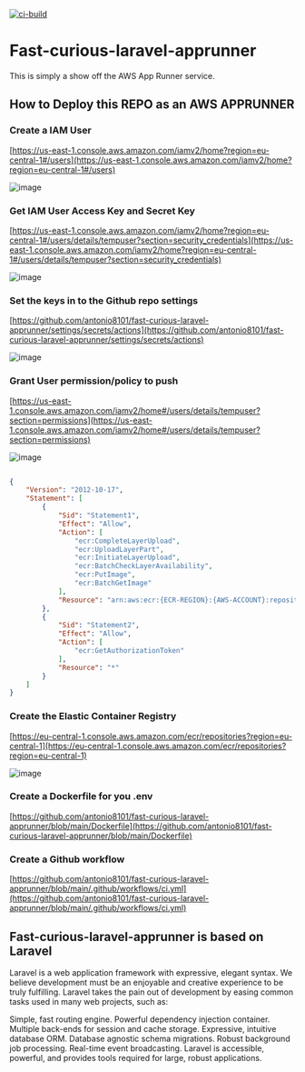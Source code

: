 [![ci-build](https://github.com/antonio8101/fast-curious-laravel-apprunner/actions/workflows/ci.yml/badge.svg)](https://github.com/antonio8101/fast-curious-laravel-apprunner/actions/workflows/ci.yml)

# Fast-curious-laravel-apprunner

This is simply a show off the AWS App Runner service. 

## How to Deploy this REPO as an AWS APPRUNNER

### Create a IAM User
[https://us-east-1.console.aws.amazon.com/iamv2/home?region=eu-central-1#/users](https://us-east-1.console.aws.amazon.com/iamv2/home?region=eu-central-1#/users)

![image](https://github.com/antonio8101/fast-curious-laravel-apprunner/assets/300245/fbd2fb77-d7e5-4cb7-bfe1-19828d4c3bbd)

### Get IAM User Access Key and Secret Key

[https://us-east-1.console.aws.amazon.com/iamv2/home?region=eu-central-1#/users/details/tempuser?section=security_credentials](https://us-east-1.console.aws.amazon.com/iamv2/home?region=eu-central-1#/users/details/tempuser?section=security_credentials)

![image](https://github.com/antonio8101/fast-curious-laravel-apprunner/assets/300245/467694dc-8323-4faf-9ff0-77e2138fec5d)

### Set the keys in to the Github repo settings

[https://github.com/antonio8101/fast-curious-laravel-apprunner/settings/secrets/actions](https://github.com/antonio8101/fast-curious-laravel-apprunner/settings/secrets/actions)

![image](https://github.com/antonio8101/fast-curious-laravel-apprunner/assets/300245/9376d6bd-cde8-429e-9438-d3557d0d4bf1)

### Grant User permission/policy to push
[https://us-east-1.console.aws.amazon.com/iamv2/home#/users/details/tempuser?section=permissions](https://us-east-1.console.aws.amazon.com/iamv2/home#/users/details/tempuser?section=permissions)

![image](https://github.com/antonio8101/fast-curious-laravel-apprunner/assets/300245/5a44ddf6-2cff-46e7-8b15-a9c303c0c002)

```json

{
	"Version": "2012-10-17",
	"Statement": [
		{
			"Sid": "Statement1",
			"Effect": "Allow",
			"Action": [
				"ecr:CompleteLayerUpload",
				"ecr:UploadLayerPart",
				"ecr:InitiateLayerUpload",
				"ecr:BatchCheckLayerAvailability",
				"ecr:PutImage",
				"ecr:BatchGetImage"
			],
			"Resource": "arn:aws:ecr:{ECR-REGION}:{AWS-ACCOUNT}:repository/{REPO-NAME}"
		},
		{
			"Sid": "Statement2",
			"Effect": "Allow",
			"Action": [
				"ecr:GetAuthorizationToken"
			],
			"Resource": "*"
		}
	]
}

```

### Create the Elastic Container Registry

[https://eu-central-1.console.aws.amazon.com/ecr/repositories?region=eu-central-1](https://eu-central-1.console.aws.amazon.com/ecr/repositories?region=eu-central-1)

![image](https://github.com/antonio8101/fast-curious-laravel-apprunner/assets/300245/fec43086-e206-4037-a75b-fa142a0057f9)

### Create a Dockerfile for you .env

[https://github.com/antonio8101/fast-curious-laravel-apprunner/blob/main/Dockerfile](https://github.com/antonio8101/fast-curious-laravel-apprunner/blob/main/Dockerfile)

### Create a Github workflow

[https://github.com/antonio8101/fast-curious-laravel-apprunner/blob/main/.github/workflows/ci.yml](https://github.com/antonio8101/fast-curious-laravel-apprunner/blob/main/.github/workflows/ci.yml)

## Fast-curious-laravel-apprunner is based on Laravel

Laravel is a web application framework with expressive, elegant syntax. We believe development must be an enjoyable and creative experience to be truly fulfilling. Laravel takes the pain out of development by easing common tasks used in many web projects, such as:

Simple, fast routing engine.
Powerful dependency injection container.
Multiple back-ends for session and cache storage.
Expressive, intuitive database ORM.
Database agnostic schema migrations.
Robust background job processing.
Real-time event broadcasting.
Laravel is accessible, powerful, and provides tools required for large, robust applications.
